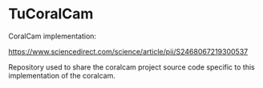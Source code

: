 # TuCoralCam
CoralCam implementation:

https://www.sciencedirect.com/science/article/pii/S2468067219300537

Repository used to share the coralcam project source code specific to this implementation of the coralcam.

 
